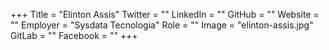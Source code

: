 +++
Title = "Elinton Assis"
Twitter = ""
LinkedIn = ""
GitHub = ""
Website = ""
Employer = "Sysdata Tecnologia"
Role = ""
Image = "elinton-assis.jpg"
GitLab = ""
Facebook = ""
+++
